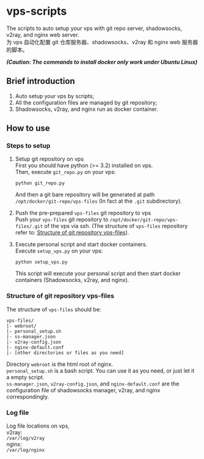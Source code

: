 # vps-scripts
The scripts to auto setup your vps with git repo server, shadowsocks, v2ray, and nginx web server.  
为 vps 自动化配置 git 仓库服务器、shadowsocks、v2ray 和 nginx web 服务器的脚本。  

***(Caution: The commands to install docker only work under Ubuntu Linux)***

## Brief introduction
1. Auto setup your vps by scripts;
2. All the configuration files are managed by git repository;
3. Shadowsocks, v2ray, and nginx run as docker container.

## How to use
### Steps to setup
1. Setup git repository on vps  
    First you should have python (>= 3.2) installed on vps.  
    Then, execute `git_repo.py` on your vps:
    ```shell
    python git_repo.py
    ```
    And then a git bare repository will be generated at path `/opt/docker/git-repo/vps-files` (In fact at the `.git` subdirectory).

2. Push the pre-prepared `vps-files` git repository to vps  
    Push your `vps-files` git repository to `/opt/docker/git-repo/vps-files/.git` of the vps via ssh. (The structure of `vps-files` repository refer to: [Structure of git repository vps-files](#structure-of-git-repository-vps-files)).

3. Execute personal script and start docker containers.  
    Execute `setup_vps.py` on your vps:
    ```shell
    python setup_vps.py
    ```
    This script will execute your personal script and then start docker containers (Shadowsocks, v2ray, and nginx).

### Structure of git repository vps-files 
The structure of `vps-files` should be:
```
vps-files/
|- webroot/
|- personal_setup.sh
|- ss-manager.json
|- v2ray-config.json
|- nginx-default.conf
|- [other directories or files as you need]
```
Directory `webroot` is the html root of nginx.  
`personal_setup.sh` is a bash script. You can use it as you need, or just let it a empty script.  
`ss-manager.json`, `v2ray-config.json`, and `nginx-default.conf` are the configuration file of shadowsocks manager, v2ray, and nginx correspondingly.

### Log file
Log file locations on vps,  
v2ray:  
`/var/log/v2ray`  
nginx:  
`/var/log/nginx`
